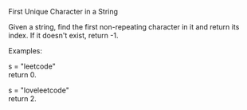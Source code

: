 First Unique Character in a String<br />

Given a string, find the first non-repeating character in it and return its index. If it doesn't exist, return -1.<br />

Examples:<br />

s = "leetcode"<br />
return 0.<br />

s = "loveleetcode"<br />
return 2.<br />
 